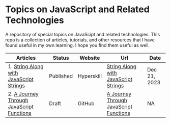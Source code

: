 # Topics on JavaScript and Related Technologies

A repository of special topics on JavaScipt and related technologies.
This repo is a collection of articles,
tutorials, and other resources that I have found useful in my own learning.
I hope you find them useful as well.

| Articles                                                                                       | Status    | Website    | Url                                                                                                                                     | Date         |
|------------------------------------------------------------------------------------------------|-----------|------------|-----------------------------------------------------------------------------------------------------------------------------------------|--------------|
| 1. [String Along with JavaScript Strings](./posts/string_along_with_javascript_strings.md)     | Published | Hyperskill | [String Along with JavaScript Strings](https://hyperskill.org/blog/post/string-along-with-javascript-strings)                           | Dec 21, 2023 |
| 2. [A Journey Through JavaScript Functions](./posts/a_journey_through_javascript_functions.md) | Draft     | GitHub     | [A Journey Through JavaScript Functions](https://github.com/rochekollie/blog/blob/main/posts/a_journey_through_javascript_functions.md) | NA           |
